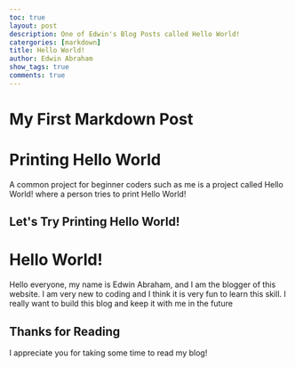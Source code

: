 ```yaml
---
toc: true
layout: post
description: One of Edwin's Blog Posts called Hello World!
catergories: [markdown]
title: Hello World!
author: Edwin Abraham
show_tags: true
comments: true
---
```

# My First Markdown Post

# Printing Hello World

A common project for beginner coders such as me is a project called Hello World! where a person tries to print Hello World!

## Let's Try Printing Hello World!

# Hello World!
Hello everyone, my name is Edwin Abraham, and I am the blogger of this website. I am very new to coding and I think it is very fun to learn this skill. I really want to build this blog and keep it with me in the future

## Thanks for Reading
I appreciate you for taking some time to read my blog!